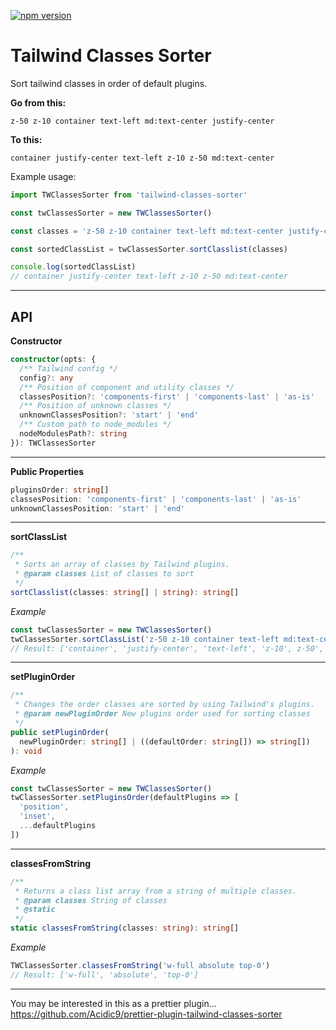 [![npm version](https://badge.fury.io/js/tailwind-classes-sorter.svg)](https://badge.fury.io/js/tailwind-classes-sorter)

# Tailwind Classes Sorter

Sort tailwind classes in order of default plugins.

**Go from this:**

```
z-50 z-10 container text-left md:text-center justify-center
```

**To this:**

```
container justify-center text-left z-10 z-50 md:text-center
```

Example usage:

```js
import TWClassesSorter from 'tailwind-classes-sorter'

const twClassesSorter = new TWClassesSorter()

const classes = 'z-50 z-10 container text-left md:text-center justify-center'

const sortedClassList = twClassesSorter.sortClasslist(classes)

console.log(sortedClassList)
// container justify-center text-left z-10 z-50 md:text-center
```

---

## API

**Constructor**

```ts
constructor(opts: {
  /** Tailwind config */
  config?: any
  /** Position of component and utility classes */
  classesPosition?: 'components-first' | 'components-last' | 'as-is'
  /** Position of unknown classes */
  unknownClassesPosition?: 'start' | 'end'
  /** Custom path to node_modules */
  nodeModulesPath?: string
}): TWClassesSorter
```

---

**Public Properties**

```ts
pluginsOrder: string[]
classesPosition: 'components-first' | 'components-last' | 'as-is'
unknownClassesPosition: 'start' | 'end'
```

---

**sortClassList**

```ts
/**
 * Sorts an array of classes by Tailwind plugins.
 * @param classes List of classes to sort
 */
sortClasslist(classes: string[] | string): string[]
```

*Example*

```ts
const twClassesSorter = new TWClassesSorter()
twClassesSorter.sortClassList('z-50 z-10 container text-left md:text-center justify-center')
// Result: ['container', 'justify-center', 'text-left', 'z-10', z-50', 'md:text-center']
```

---

**setPluginOrder**

```ts
/**
 * Changes the order classes are sorted by using Tailwind's plugins.
 * @param newPluginOrder New plugins order used for sorting classes
 */
public setPluginOrder(
  newPluginOrder: string[] | ((defaultOrder: string[]) => string[])
): void
```

*Example*

```ts
const twClassesSorter = new TWClassesSorter()
twClassesSorter.setPluginsOrder(defaultPlugins => [
  'position',
  'inset',
  ...defaultPlugins
])
```

---

**classesFromString**

```ts
/**
 * Returns a class list array from a string of multiple classes.
 * @param classes String of classes
 * @static
 */
static classesFromString(classes: string): string[]
```

*Example*

```ts
TWClassesSorter.classesFromString('w-full absolute top-0')
// Result: ['w-full', 'absolute', 'top-0']
```

---

You may be interested in this as a prettier plugin...
https://github.com/Acidic9/prettier-plugin-tailwind-classes-sorter
